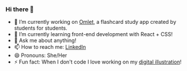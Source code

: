 ### Hi there 👋

<!--
**a-qxin/a-qxin** is a ✨ _special_ ✨ repository because its `README.md` (this file) appears on your GitHub profile.-->

- 🔭 I’m currently working on [Omlet](https://github.com/a-qxin/omelette), a flashcard study app created by students for students.
- 🌱 I’m currently learning front-end development with React + CSS!
- 💬 Ask me about anything!
- 📫 How to reach me: [LinkedIn](https://www.linkedin.com/in/brendayau/)
- 😄 Pronouns: She/Her
- ⚡ Fun fact: When I don't code I love working on my [digital illustration](https://www.instagram.com/aq.xin/)!

